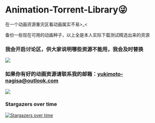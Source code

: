 # Animation-Torrent-Library😜
在一个动画资源重灾区看动画属实不易>_<

备份一些现在可用的动画种子，以上全是本人实际下载测试精选出来的资源

### 我会开启讨论区，供大家说明哪些资源不能用，我会及时替换

![](https://cdn.jsdelivr.net/gh/PCKxin/ID-0202@master/img/emoji/01.jpg)

### 如果你有好的动画资源请联系我的邮箱：yukimoto-nagisa@outlook.com



![](https://cdn.jsdelivr.net/gh/PCKxin/ID-0202@master/img/emoji/02.jpg)



### Stargazers over time

 [![Stargazers over time](https://starchart.cc/PCKxin/Animation-Torrent-Library.svg)](https://starchart.cc/PCKxin/Animation-Torrent-Library) 
